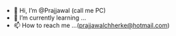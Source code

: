 - 👋 Hi, I’m @Prajjawal (call me PC)
- 🌱 I’m currently learning ...
- 📫 How to reach me ...(prajjawalchherke@hotmail.com)

<!---
prajjawalchherke/prajjawalchherke is a ✨ special ✨ repository because its `README.md` (this file) appears on your GitHub profile.
You can click the Preview link to take a look at your changes.
--->
